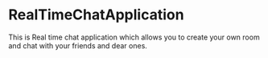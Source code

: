 # RealTimeChatApplication
This is Real time chat application which allows you to create your own room and chat with your friends and dear ones.
